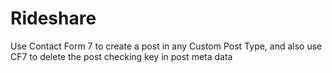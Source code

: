 Rideshare
=========

Use Contact Form 7 to create a post in any Custom Post Type, and also use CF7 to delete the post checking key in post meta data